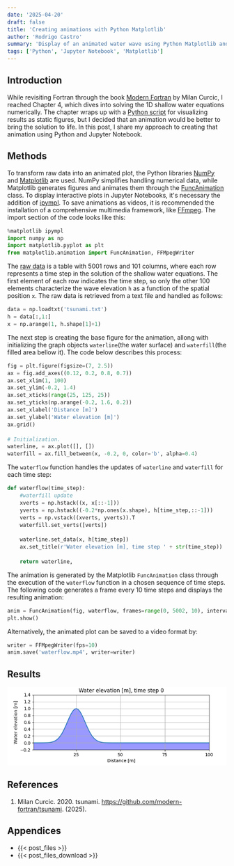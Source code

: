 ```yaml
---
date: '2025-04-20'
draft: false
title: 'Creating animations with Python Matplotlib'
author: 'Rodrigo Castro'
summary: 'Display of an animated water wave using Python Matplotlib and Jupyter Notebook.'
tags: ['Python', 'Jupyter Notebook', 'Matplotlib']
---
```


## Introduction
While revisiting Fortran through the book [Modern Fortran] by Milan Curcic, I reached Chapter 4, which dives into solving the 1D shallow water equations numerically. The chapter wraps up with a [Python script] for visualizing results as static figures, but I decided that an animation would be better to bring the solution to life. In this post, I share my approach to creating that animation using Python and Jupyter Notebook.

## Methods
To transform raw data into an animated plot, the Python libraries [NumPy] and [Matplotlib] are used. NumPy simplifies handling numerical data, while Matplotlib generates figures and animates them through the [FuncAnimation] class. To display interactive plots in Jupyter Notebooks, it's necessary the addition of [ipympl]. To save animations as videos, it is recommended the installation of a comprehensive multimedia framework, like [FFmpeg]. The import section of the code looks like this:

```python
%matplotlib ipympl
import numpy as np
import matplotlib.pyplot as plt
from matplotlib.animation import FuncAnimation, FFMpegWriter
```

The [raw data](#appendices) is a table with 5001 rows and 101 columns, where each row represents a time step in the solution of the shallow water equations. The first element of each row indicates the time step, so only the other 100 elements characterize the wave elevation `h` as a function of the spatial position `x`. The raw data is retrieved from a text file and handled as follows:


```python
data = np.loadtxt('tsunami.txt')
h = data[:,1:]
x = np.arange(1, h.shape[1]+1)
```

The next step is creating the base figure for the animation, allong with initializing the graph objects `waterline`(the water surface) and `waterfill`(the filled area bellow it). The code below describes this process:

```python
fig = plt.figure(figsize=(7, 2.5))
ax = fig.add_axes((0.12, 0.2, 0.8, 0.7))
ax.set_xlim(1, 100)
ax.set_ylim(-0.2, 1.4)
ax.set_xticks(range(25, 125, 25))
ax.set_yticks(np.arange(-0.2, 1.6, 0.2))
ax.set_xlabel('Distance [m]')
ax.set_ylabel('Water elevation [m]')
ax.grid()

# Initialization.
waterline, = ax.plot([], [])
waterfill = ax.fill_between(x, -0.2, 0, color='b', alpha=0.4)
```

The `waterflow` function handles the updates of `waterline` and `waterfill` for each time step:

```python
def waterflow(time_step):
    #waterfill update
    xverts = np.hstack((x, x[::-1]))
    yverts = np.hstack((-0.2*np.ones(x.shape), h[time_step,::-1]))
    verts = np.vstack((xverts, yverts)).T
    waterfill.set_verts([verts])

    waterline.set_data(x, h[time_step])
    ax.set_title(r'Water elevation [m], time step ' + str(time_step))

    return waterline,
```

The animation is generated by the Matplotlib `FuncAnimation` class through the execution of the `waterflow` function in a chosen sequence of time steps. The following code generates a frame every 10 time steps and displays the resulting animation:

```python
anim = FuncAnimation(fig, waterflow, frames=range(0, 5002, 10), interval=100, blit=True) 
plt.show()
```

Alternatively, the animated plot can be saved to a video format by:

```python
writer = FFMpegWriter(fps=10)
anim.save('waterflow.mp4', writer=writer)
```

## Results
<p align="center">
<img src="waterflow.gif" alt="1D shallow water" >
</p>

## References
1. Milan Curcic. 2020. tsunami. https://github.com/modern-fortran/tsunami. (2025).

## Appendices
* {{< post_files >}}
* {{< post_files_download >}}
<!-- * <a href="files.zip" download>files.zip</a> -->

<!--Links-->
[Modern Fortran]: https://search.worldcat.org/title/1309887166
[Python script]: https://github.com/modern-fortran/tsunami/blob/master/src/ch04/plot_water_height.py
[Matplotlib]: https://matplotlib.org/
[FuncAnimation]: https://matplotlib.org/stable/api/_as_gen/matplotlib.animation.FuncAnimation.html#matplotlib.animation.FuncAnimation
[NumPy]: https://numpy.org/
[ipympl]: https://matplotlib.org/ipympl/
[FFmpeg]: https://www.ffmpeg.org/
